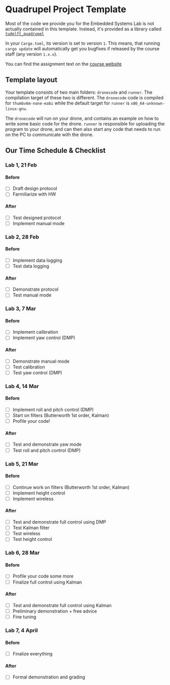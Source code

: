 
# Quadrupel Project Template

Most of the code we provide you for the Embedded Systems Lab
is not actually contained in this template. Instead, it's provided 
as a library called [`tudelft_quadrupel`](https://docs.rs/tudelft_quadrupel)

In your `Cargo.toml`, its version is set to version `1`. This means, that running 
`cargo update` will automatically get you bugfixes if released by the course staff 
(any version `1.x.x`).

You can find the assignment text on the [course website](https://cese.ewi.tudelft.nl)

## Template layout

Your template consists of two main folders: `dronecode` and `runner`. The compilation target
of these two is different. The `dronecode` code is compiled for `thumbv6m-none-eabi` while the default
target for `runner` is `x86_64-unknown-linux-gnu`.

The `dronecode` will run on your drone, and contains an example on how to write some basic code for the 
drone. `runner` is responsible for uploading the program to your drone, and can then also start any
code that needs to run on the PC to communicate with the drone.

## Our Time Schedule & Checklist

### Lab 1, 21 Feb
#### Before
- [ ] Draft design protocol
- [ ] Farmiliarize with HW

#### After
- [ ] Test designed protocol
- [ ] Implement manual mode

### Lab 2, 28 Feb
#### Before
- [ ] Implement data logging
- [ ] Test data logging

#### After
- [ ] Demonstrate protocol
- [ ] Test manual mode

### Lab 3, 7 Mar
#### Before
- [ ] Implement calibration
- [ ] Implement yaw control (DMP)

#### After
- [ ] Demonstrate manual mode
- [ ] Test calibration
- [ ] Test yaw control (DMP)

### Lab 4, 14 Mar
#### Before
- [ ] Implement roll and pitch control (DMP)
- [ ] Start on filters (Butterworth 1st order, Kalman)
- [ ] Profile your code!

#### After
- [ ] Test and demonstrate yaw mode
- [ ] Test roll and pitch control (DMP)

### Lab 5, 21 Mar
#### Before
- [ ] Continue work on filters (Butterworth 1st order, Kalman)
- [ ] Implement height control
- [ ] Implement wireless

#### After
- [ ] Test and demonstrate full control using DMP
- [ ] Test Kalman filter
- [ ] Test wireless
- [ ] Test height control

### Lab 6, 28 Mar
#### Before
- [ ] Profile your code some more
- [ ] Finalize full control using Kalman

#### After
- [ ] Test and demonstrate full control using Kalman
- [ ] Preliminary demonstration + free advice
- [ ] Fine tuning

### Lab 7, 4 April
#### Before
- [ ] Finalize everything

#### After
- [ ] Formal demonstration and grading
